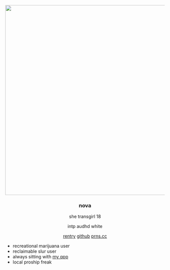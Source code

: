<p align="center">
<img width="600" src="https://media.discordapp.net/attachments/1105261445270229134/1322695475605798972/hallo.png?ex=6771cfa7&is=67707e27&hm=0d1074e4114bff1a6d66e5dbdb3f6c84314db478924ab56072a5ec79cf63ea44&=&format=webp&quality=lossless&width=880&height=283">
</p> 

#### <h3 align="center"> nova </h3>

<div align="center">
she transgirl 18
  
intp audhd white

[rentry](https://rentry.co/novapuppygirl)  [github](https://github.com/novapuppygirl)  [prns.cc](https://pronouns.cc/@novapuppygirl)

</div>

- recreational marijuana user
- reclaimable slur user
- always sitting with [my qpp](https://github.com/beetlectopia)
- local proship freak
